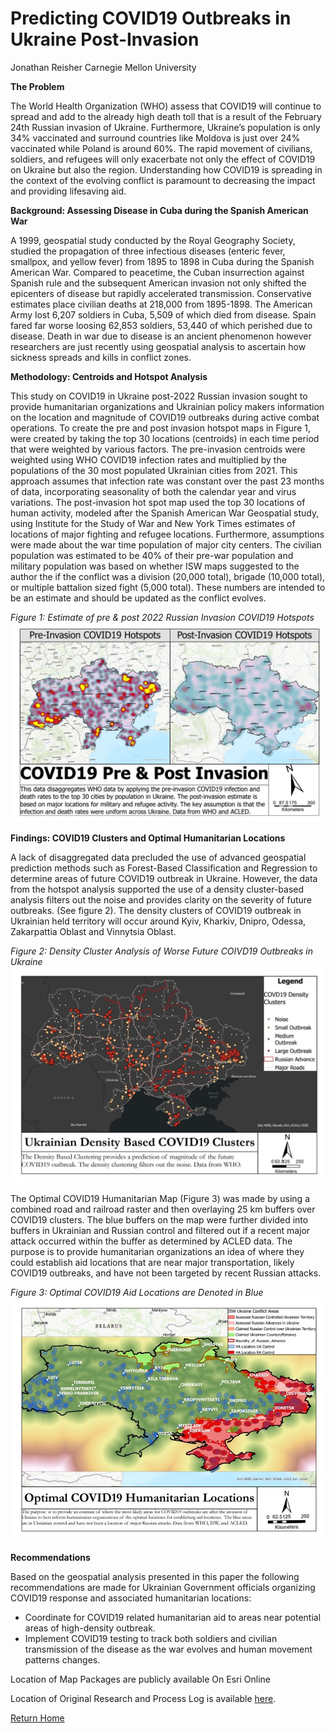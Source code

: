 

# Predicting COVID19 Outbreaks in Ukraine Post-Invasion 

 Jonathan Reisher
 Carnegie Mellon University
                                              

**The Problem**

The World Health Organization (WHO) assess that COVID19 will continue to spread and add to the already high death toll that is a result of the February 24th Russian invasion of Ukraine.  Furthermore, Ukraine’s population is only 34% vaccinated and surround countries like Moldova is just over 24% vaccinated while Poland is around 60%.  The rapid movement of civilians, soldiers, and refugees will only exacerbate not only the effect of COVID19 on Ukraine but also the region. Understanding how COVID19 is spreading in the context of the evolving conflict is paramount to decreasing the impact and providing lifesaving aid. 

**Background: Assessing Disease in Cuba during the Spanish American War**

A 1999, geospatial study conducted by the Royal Geography Society, studied the propagation of three infectious diseases (enteric fever, smallpox, and yellow fever) from 1895 to 1898 in Cuba during the Spanish American War.  Compared to peacetime, the Cuban insurrection against Spanish rule and the subsequent American invasion not only shifted the epicenters of disease but rapidly accelerated transmission.  Conservative estimates place civilian deaths at 218,000 from 1895-1898.  The American Army lost 6,207 soldiers in Cuba, 5,509 of which died from disease. Spain fared far worse loosing 62,853 soldiers, 53,440 of which perished due to disease.  Death in war due to disease is an ancient phenomenon however researchers are just recently using geospatial analysis to ascertain how sickness spreads and kills in conflict zones. 

**Methodology: Centroids and Hotspot Analysis**

This study on COVID19 in Ukraine post-2022 Russian invasion sought to provide humanitarian organizations and Ukrainian policy makers information on the location and magnitude of COVID19 outbreaks during active combat operations. To create the pre and post invasion hotspot maps in Figure 1, were created by taking the top 30 locations (centroids) in each time period that were weighted by various factors. The pre-invasion centroids were weighted using WHO COVID19 infection rates and multiplied by the populations of the 30 most populated Ukrainian cities from 2021.  This approach assumes that infection rate was constant over the past 23 months of data, incorporating seasonality of both the calendar year and virus variations. The post-invasion hot spot map used the top 30 locations of human activity, modeled after the Spanish American War Geospatial study, using Institute for the Study of War and New York Times estimates of locations of major fighting and refugee locations.  Furthermore, assumptions were made about the war time population of major city centers. The civilian population was estimated to be 40% of their pre-war population and military population was based on whether ISW maps suggested to the author the if the conflict was a division (20,000 total), brigade (10,000 total), or multiple battalion sized fight (5,000 total). These numbers are intended to be an estimate and should be updated as the conflict evolves.

 
   _Figure 1: Estimate of pre & post 2022 Russian Invasion COVID19 Hotspots_
  ![COVID Hotspots](/Pictures/COVID.jpg)
    
**Findings: COVID19 Clusters and Optimal Humanitarian Locations**

A lack of disaggregated data precluded the use of advanced geospatial prediction methods such as Forest-Based Classification and Regression to determine areas of future COVID19 outbreak in Ukraine. However, the data from the hotspot analysis supported the use of a density cluster-based analysis filters out the noise and provides clarity on the severity of future outbreaks. (See figure 2). The density clusters of COVID19 outbreak in Ukrainian held territory will occur around Kyiv, Kharkiv, Dnipro, Odessa, Zakarpattia Oblast and Vinnytsia Oblast. 

_Figure 2: Density Cluster Analysis of Worse Future COIVD19 Outbreaks in Ukraine_
![Density Clusters](/Pictures/Clusters.jpg)

The Optimal COVID19 Humanitarian Map (Figure 3) was made by using a combined road and railroad raster and then overlaying 25 km buffers over COVID19 clusters. The blue buffers on the map were further divided into buffers in Ukrainian and Russian control and filtered out if a recent major attack occurred within the buffer as determined by ACLED data.  The purpose is to provide humanitarian organizations an idea of where they could establish aid locations that are near major transportation, likely COVID19 outbreaks, and have not been targeted by recent Russian attacks. 

_Figure 3: Optimal COVID19 Aid Locations are Denoted in Blue_
![HA Locations](/Pictures/HA.jpg)

**Recommendations**
	
Based on the geospatial analysis presented in this paper the following recommendations are made for Ukrainian Government officials organizing COVID19 response and associated humanitarian locations:

* Coordinate for COVID19 related humanitarian aid to areas near potential areas of high-density outbreak.
* Implement COVID19 testing to track both soldiers and civilian transmission of the disease as the war evolves and human movement patterns changes.


Location of Map Packages are publicly available On Esri Online

Location of Original Research and Process Log is available [here](https://drive.google.com/drive/folders/1X3u7OzEkXFfGoG8fMCrUOGu44GkBk0YG?usp=sharing). 


[Return Home](ReadMe.md)

    
 
